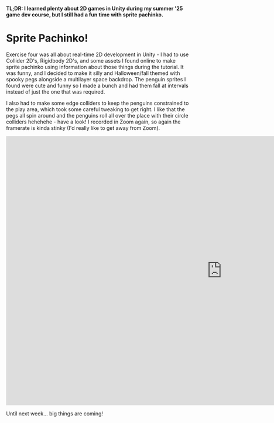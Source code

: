 **TL;DR: I learned plenty about 2D games in Unity during my summer '25 game dev course, but I still had a fun time with sprite pachinko.**

# Sprite Pachinko!

Exercise four was all about real-time 2D development in Unity - I had to use Collider 2D's, Rigidbody 2D's, and some assets I found online to make sprite pachinko using information about those things during the tutorial. It was funny, and I decided to make it silly and Halloween/fall themed with spooky pegs alongside a multilayer space backdrop. The penguin sprites I found were cute and funny so I made a bunch and had them fall at intervals instead of just the one that was required.

I also had to make some edge colliders to keep the penguins constrained to the play area, which took some careful tweaking to get right. I like that the pegs all spin around and the penguins roll all over the place with their circle colliders hehehehe - have a look! I recorded in Zoom again, so again the framerate is kinda stinky (I'd really like to get away from Zoom).

<iframe width="1177" height="736" src="https://www.youtube.com/embed/qJJQNbxTUl4" title="CIS4930 - Introduction to Virtual Reality | Ex4 - (basics 4) | Elijah Johnson" frameborder="0" allow="accelerometer; autoplay; clipboard-write; encrypted-media; gyroscope; picture-in-picture; web-share" referrerpolicy="strict-origin-when-cross-origin" allowfullscreen></iframe>

Until next week... big things are coming!
